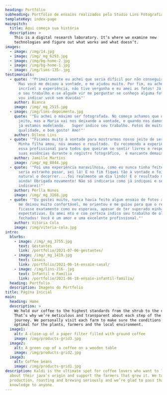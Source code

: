 ```yaml
---
heading: Portfólio
subheading: Portfólio de ensaios realizados pelo Studio Lins Fotografia
templateKey: index-page
mainpitch:
  title: Aqui começa sua história
  description: >
    This is a digital research laboratory. It’s where we examine new
    technologies and figure out what works and what doesn’t.
images:
  - image: /img/14.jpg
  - image: /img/_mg_6293.jpg
  - image: /img/bg-home-2.jpg
  - image: /img/bg-home-1.jpg
  - image: /img/lins-135-.jpg
testimonials:
  - quote: '"Primeiramente eu achei que seria difícil por não conseguir me soltar.
      Mas você me deixou a vontade, e me ajudou muito. Por fim, eu achei
      incrível a experiência, não tive vergonha e eu amei as fotos! Já indiquei
      o seu trabalho e se alguém vir me perguntar se conheço alguma fotógrafa eu
      vou indicar você sem dúvidas"'
    author: Bianca
    image: /img/_mg_2515.jpg
  - image: /img/lins-depoimento.jpg
    quote: '"Eu achei o máximo ser fotografada. No começo achamos que não levamos
      jeito, mas a Maria vai nos deixando a vontade, e quando nos damos conta,
      já estamos modelando.   Super indico seu trabalho. Fotos de muita
      qualidade, e bom gosto! Amo!"'
    author: Dilene Lins
  - quote: '"Ficamos muito à vontade para mostrarmos nosso jeito de ser família.
      Minha filha amou, nós amamos o resultado.  Eu recomendo a experiência com
      essa profissional para todos que queiram se sentir livres e respeitados em
      suas essências durante o registro fotográfico,  é marcante demais!"'
    author: Jamille Martins
    image: /img/_mg_8844.jpg
  - quote: '"Foi uma experiência maravilhosa, como eu nunca tinha feito achei que
      seria estranho posar, sei lá! E no fim fiquei tão à vontade e foi tão
      natural o decorrer....foi realmente um dia lindo! E o resultado mais lindo
      ainda! Obrigada novamente! Não só indicaria como já indiquei e sempre
      indicarei!"'
    author: Perlla Nunes
    image: /img/_mg_3168.jpg
  - quote: '"Eu gostei muito, nunca havia feito algum ensaio de fotos antes e você
      me deixou muito confortável, me orientou e me guiou para que o resultado
      ficasse exatamente como eu esperava, apesar de ter superado minhas
      expectativas. Eu amei mto e com certeza indico seu trabalho de olhos
      fechados! Você é um amor e uma excelente profissional."'
    author: Vitória Cola
    image: /img/vitoria-cola.jpg
intro:
  blurbs:
    - image: /img/_mg_3755.jpg
      text: Gestantes
      link: /portfolio/2021-07-06-gestantes/
    - image: /img/_mg_1419.jpg
      text: Casais
      link: /portfolio/2021-06-14-ensaio-casal/
    - image: /img/lins-216-.jpg
      text: Infantil e Família
      link: /portfolio/2021-06-18-ensaio-infantil-familia/
  heading: Portfolio
  description: Imagens do Portfolio
title: Página Inicial
main:
  heading: Home
  description: >
    We hold our coffee to the highest standards from the shrub to the cup.
    That’s why we’re meticulous and transparent about each step of the coffee’s
    journey. We personally visit each farm to make sure the conditions are
    optimal for the plants, farmers and the local environment.
  image1:
    alt: A close-up of a paper filter filled with ground coffee
    image: /img/products-grid3.jpg
  image2:
    alt: A green cup of a coffee on a wooden table
    image: /img/products-grid2.jpg
  image3:
    alt: Coffee beans
    image: /img/products-grid1.jpg
description: Kaldi is the ultimate spot for coffee lovers who want to learn
  about their java’s origin and support the farmers that grew it. We take coffee
  production, roasting and brewing seriously and we’re glad to pass that
  knowledge to anyone.
---
```

